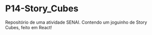 # P14-Story_Cubes
Repositório de uma atividade SENAI. Contendo um joguinho de Story Cubes, feito em React!
